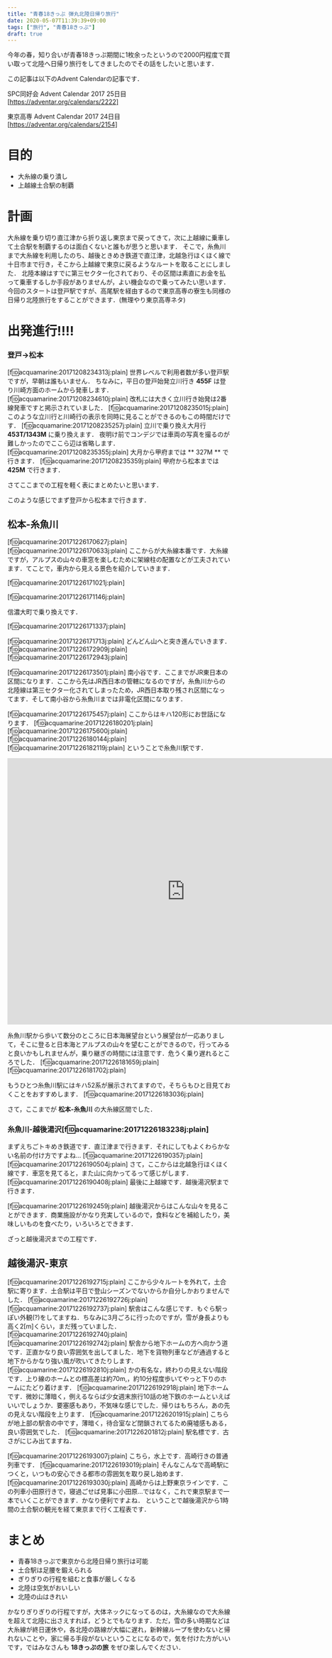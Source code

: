 ```yaml
---
title: "青春18きっぷ 弾丸北陸日帰り旅行"
date: 2020-05-07T11:39:39+09:00
tags: ["旅行", "青春18きっぷ"]
draft: true
---
```


今年の春，知り合いが青春18きっぷ期間に1枚余ったというので2000円程度で買い取って北陸へ日帰り旅行をしてきましたのでその話をしたいと思います．

この記事は以下のAdvent Calendarの記事です．

SPC同好会 Advent Calendar 2017 25日目
[https://adventar.org/calendars/2222]

東京高専 Advent Calendar 2017 24日目
[https://adventar.org/calendars/2154]

# 目的
* 大糸線の乗り潰し
* 上越線土合駅の制覇
 
# 計画
大糸線を乗り切り直江津から折り返し東京まで戻ってきて，次に上越線に乗車して土合駅を制覇するのは面白くないと誰もが思うと思います．
そこで，糸魚川まで大糸線を利用したのち、越後ときめき鉄道で直江津，北越急行ほくほく線で十日市まで行き，そこから上越線で東京に戻るようなルートを取ることにしました．
北陸本線はすでに第三セクター化されており、その区間は素直にお金を払って乗車するしか手段がありませんが，よい機会なので乗ってみたい思います．
今回のスタートは登戸駅ですが、高尾駅を経由するので東京高専の寮生も同様の日帰り北陸旅行をすることができます．(無理やり東京高専ネタ)

# 出発進行!!!!
### 登戸→松本

[f:id:acquamarine:20171208234313j:plain]
世界レベルで利用者数が多い登戸駅ですが，早朝は誰もいません．
ちなみに，平日の登戸始発立川行き **455F** は登り川崎方面のホームから発車します．
[f:id:acquamarine:20171208234610j:plain]
改札には大きく立川行き始発は2番線発車ですと掲示されていました．
[f:id:acquamarine:20171208235015j:plain]
このような立川行と川崎行の表示を同時に見ることができるのもこの時間だけです．
[f:id:acquamarine:20171208235257j:plain]
立川で乗り換え大月行 **453T/1343M** に乗り換えます．
夜明け前でコンデジでは車両の写真を撮るのが難しかったのでここら辺は省略します．
[f:id:acquamarine:20171208235355j:plain]
大月から甲府までは ** 327M ** で行きます．
[f:id:acquamarine:20171208235359j:plain]
甲府から松本までは **425M** で行きます．

さてここまでの工程を軽く表にまとめたいと思います．

このような感じでまず登戸から松本まで行きます．

## 松本-糸魚川
[f:id:acquamarine:20171226170627j:plain]
[f:id:acquamarine:20171226170633j:plain]
ここからが大糸線本番です．大糸線ですが，アルプスの山々の車窓を楽しむために架線柱の配置などが工夫されています．てことで，車内から見える景色を紹介していきます．

[f:id:acquamarine:20171226171021j:plain]

[f:id:acquamarine:20171226171146j:plain]

信濃大町で乗り換えです．

[f:id:acquamarine:20171226171337j:plain]

[f:id:acquamarine:20171226171713j:plain]
どんどん山へと突き進んでいきます．
[f:id:acquamarine:20171226172909j:plain]
[f:id:acquamarine:20171226172943j:plain]

[f:id:acquamarine:20171226173501j:plain]
南小谷です．ここまでがJR東日本の区間になります．ここから先はJR西日本の管轄になるのですが，糸魚川からの北陸線は第三セクター化されてしまったため，JR西日本取り残され区間になってます．そして南小谷から糸魚川までは非電化区間になります．

[f:id:acquamarine:20171226175457j:plain]
ここからはキハ120形にお世話になります．
[f:id:acquamarine:20171226180201j:plain]
[f:id:acquamarine:20171226175600j:plain]
[f:id:acquamarine:20171226180144j:plain]
[f:id:acquamarine:20171226182119j:plain]
ということで糸魚川駅です．

<iframe src="https://www.google.com/maps/embed?pb=!1m18!1m12!1m3!1d796.1115609499191!2d137.8592542564719!3d37.04684776226368!2m3!1f0!2f0!3f0!3m2!1i1024!2i768!4f13.1!3m3!1m2!1s0x5ff65dc8cf7501ed%3A0xbbee7f5720d243b!2z5pel5pys5rW35bGV5pyb5Y-w!5e0!3m2!1sja!2sjp!4v1514279307043" width="800" height="600" frameborder="0" style="border:0" allowfullscreen></iframe>

糸魚川駅から歩いて数分のところに日本海展望台という展望台が一応ありまして，そこに登ると日本海とアルプスの山々を望むことができるので，行ってみると良いかもしれませんが，乗り継ぎの時間には注意です．危うく乗り遅れるところでした．
[f:id:acquamarine:20171226181659j:plain]
[f:id:acquamarine:20171226181702j:plain]

もうひとつ糸魚川駅にはキハ52系が展示されてますので，そちらもひと目見ておくことをおすすめします．
[f:id:acquamarine:20171226183036j:plain]

さて，ここまでが **松本-糸魚川** の大糸線区間でした．


### 糸魚川-越後湯沢[f:id:acquamarine:20171226183238j:plain] 
まずえちごトキめき鉄道です．直江津まで行きます．それにしてもよくわらかない名前の付け方ですよね...
[f:id:acquamarine:20171226190357j:plain][f:id:acquamarine:20171226190504j:plain]
さて，ここからは北越急行ほくほく線です．車窓を見てると，また山に向かってるって感じがします．
[f:id:acquamarine:20171226190408j:plain]
最後に上越線です．越後湯沢駅まで行きます．

[f:id:acquamarine:20171226192459j:plain]
越後湯沢からはこんな山々を見ることができます．商業施設がかなり充実しているので，食料などを補給したり，美味しいものを食べたり，いろいろとできます．

ざっと越後湯沢までの工程です．

## 越後湯沢-東京


[f:id:acquamarine:20171226192715j:plain]
ここから少々ルートを外れて，土合駅に寄ります．土合駅は平日で登山シーズンでないからか自分しかおりませんでした．
[f:id:acquamarine:20171226192726j:plain]
[f:id:acquamarine:20171226192737j:plain]
駅舎はこんな感じです．もぐら駅っぽい外観(?)をしてますね．ちなみに3月ごろに行ったのですが，雪が身長よりも高く2[m]くらい，まだ残っていました．
[f:id:acquamarine:20171226192740j:plain]
[f:id:acquamarine:20171226192742j:plain]
駅舎から地下ホームの方へ向かう道です．正直かなり良い雰囲気を出してました．地下を貨物列車などが通過すると地下からかなり強い風が吹いてきたりします．
[f:id:acquamarine:20171226192810j:plain]
かの有名な，終わりの見えない階段です．上り線のホームとの標高差は約70m,，約10分程度歩いてやっと下りのホームにたどり着けます．
[f:id:acquamarine:20171226192918j:plain]
地下ホームです．微妙に薄暗く，例えるならば少女週末旅行10話の地下鉄のホームといえばいいでしょうか．要塞感もあり，不気味な感じでした．帰りはもちろん，あの先の見えない階段を上ります．
[f:id:acquamarine:20171226201915j:plain]
こちらが地上部の駅舎の中です，薄暗く，待合室など閉鎖されてるため廃墟感もある，良い雰囲気でした．
[f:id:acquamarine:20171226201812j:plain]
駅名標です．古さがにじみ出てますね．


[f:id:acquamarine:20171226193007j:plain]
こちら，水上です．高崎行きの普通列車です．
[f:id:acquamarine:20171226193019j:plain]
そんなこんなで高崎駅につくと，いつもの安心できる都市の雰囲気を取り戻し始めます．
[f:id:acquamarine:20171226193030j:plain]
高崎からは上野東京ラインです．この列車小田原行きで，寝過ごせば見事に小田原...ではなく，これで東京駅まで一本でいくことができます．かなり便利ですよね．
ということで越後湯沢から1時間の土合駅の観光を経て東京まで行く工程表です．


# まとめ
* 青春18きっぷで東京から北陸日帰り旅行は可能
* 土合駅は足腰を鍛えられる
* ぎりぎりの行程を組むと食事が厳しくなる
* 北陸は空気がおいしい
* 北陸の山はきれい


かなりぎりぎりの行程ですが，大体ネックになってるのは，大糸線なので大糸線を超えて北陸に出さえすれば，どうとでもなります．ただ，雪の多い時期などは大糸線が終日運休や，各北陸の路線が大幅に遅れ，新幹線ループを使わないと帰れないことや，家に帰る手段がないということになるので，気を付けた方がいいです，ではみなさんも **18きっぷの旅** をぜひ楽しんでください．


